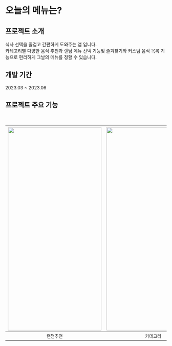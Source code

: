 # 오늘의 메뉴는?

## 프로젝트 소개
식사 선택을 즐겁고 간편하게 도와주는 앱 입니다.  
카테고리별 다양한 음식 추천과 랜덤 메뉴 선택 기능및 즐겨찾기와 커스텀 음식 목록 기능으로 편리하게 그날의 메뉴를 정할 수 있습니다.

## 개발 기간
2023.03 ~ 2023.06

## 프로젝트 주요 기능

<br/>

| <img width="292" height="633" src="https://github.com/LMelloNia/WhatIsTodaysMenu/assets/96280575/b594505e-f1f3-4968-8f6d-74ed40a35d7f"> | <img width="292" height="633" src="https://github.com/LMelloNia/WhatIsTodaysMenu/assets/96280575/2cecb4ef-18ae-4d27-953a-fad44407ad26"> | <img width="292" height="633" src="https://github.com/LMelloNia/WhatIsTodaysMenu/assets/96280575/5e318e65-5f44-4c44-a9df-3b5d6f78f122"> | <img width="292" height="633" src="https://github.com/LMelloNia/WhatIsTodaysMenu/assets/96280575/2044d387-498b-4c9d-9f31-b970e07eb1c2"> | <img width="292" height="633" src="https://github.com/LMelloNia/WhatIsTodaysMenu/assets/96280575/2c483c06-4aa2-40ed-b4a5-626297b12263"> | 
| :----------------------------------------------------------: | :----------------------------------------------------------: | :----------------------------------------------------------: | :----------------------------------------------------------: | :----------------------------------------------------------: |
|  `랜덤추천`   |  `카테고리`  | `즐겨찾기`  | `음식목록 만들기` | `검색 및 추가` |

<br/>
